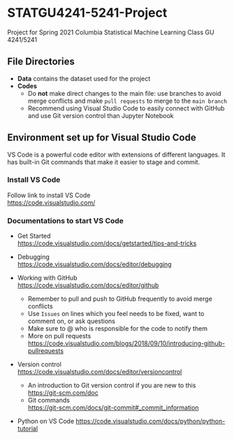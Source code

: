 # STATGU4241-5241-Project
Project for Spring 2021 Columbia Statistical Machine Learning Class GU 4241/5241

## File Directories
* **Data** contains the dataset used for the project
* **Codes**
  - Do **not** make direct changes to the main file: use branches to avoid merge conflicts and make `pull requests` to merge to the `main branch`
  - Recommend using Visual Studio Code to easily connect with GitHub and use Git version control than Jupyter Notebook

## Environment set up for Visual Studio Code
VS Code is a powerful code editor with extensions of different languages.
It has built-in Git commands that make it easier to stage and commit.

### Install VS Code
Follow link to install VS Code\
  https://code.visualstudio.com/
  
### Documentations to start VS Code
* Get Started\
https://code.visualstudio.com/docs/getstarted/tips-and-tricks

* Debugging\
https://code.visualstudio.com/docs/editor/debugging

* Working with GitHub\
https://code.visualstudio.com/docs/editor/github
  - Remember to pull and push to GitHub frequently to avoid merge conflicts
  - Use `Issues` on lines which you feel needs to be fixed, want to comment on, or ask questions
  - Make sure to @ who is responsible for the code to notify them
  - More on pull requests\
  https://code.visualstudio.com/blogs/2018/09/10/introducing-github-pullrequests


* Version control\
https://code.visualstudio.com/docs/editor/versioncontrol
  - An introduction to Git version control if you are new to this\
    https://git-scm.com/doc
  - Git commands\
    https://git-scm.com/docs/git-commit#_commit_information
    
* Python on VS Code
https://code.visualstudio.com/docs/python/python-tutorial
